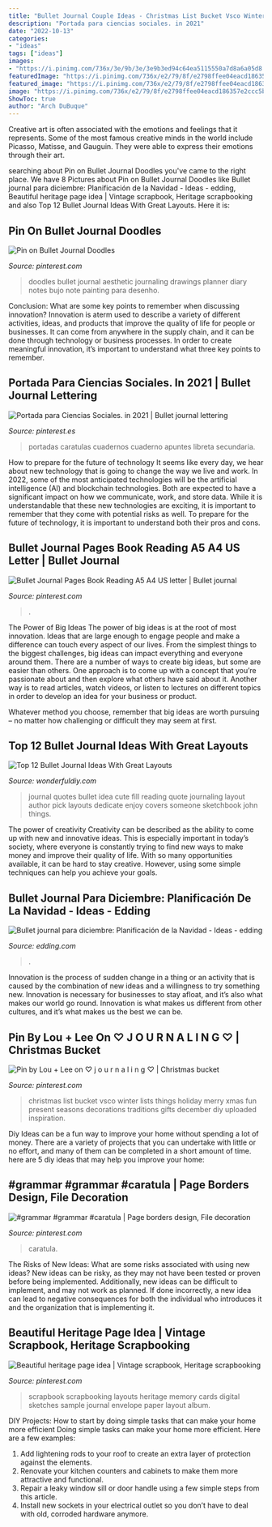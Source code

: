 ```yaml
---
title: "Bullet Journal Couple Ideas - Christmas List Bucket Vsco Winter Lists Things Holiday Merry Xmas Fun Present Seasons Decorations Traditions Gifts December Diy Uploaded Inspiration"
description: "Portada para ciencias sociales. in 2021"
date: "2022-10-13"
categories:
- "ideas"
tags: ["ideas"]
images:
- "https://i.pinimg.com/736x/3e/9b/3e/3e9b3ed94c64ea5115550a7d8a6a05d8.jpg"
featuredImage: "https://i.pinimg.com/736x/e2/79/8f/e2798ffee04eacd186357e2ccc5bc7fb.jpg"
featured_image: "https://i.pinimg.com/736x/e2/79/8f/e2798ffee04eacd186357e2ccc5bc7fb.jpg"
image: "https://i.pinimg.com/736x/e2/79/8f/e2798ffee04eacd186357e2ccc5bc7fb.jpg"
ShowToc: true
author: "Arch DuBuque"
---
```



Creative art is often associated with the emotions and feelings that it represents. Some of the most famous creative minds in the world include Picasso, Matisse, and Gauguin. They were able to express their emotions through their art.

	

		
searching about Pin on Bullet Journal Doodles you've came to the right place. We have 8 Pictures about Pin on Bullet Journal Doodles like Bullet journal para diciembre: Planificación de la Navidad - Ideas - edding, Beautiful heritage page idea | Vintage scrapbook, Heritage scrapbooking and also Top 12 Bullet Journal Ideas With Great Layouts. Here it is:
		
    
## Pin On Bullet Journal Doodles

<img loading=lazy src="https://i.pinimg.com/736x/2f/18/65/2f18651b9da317f0c782d337860af68d.jpg" onerror="this.onerror=null;this.src='https://tse3.mm.bing.net/th?id=OIP.1E6Oo5rZuDlq07kyU5GMFAHaJ_&amp;pid=15.1';" alt="Pin on Bullet Journal Doodles">

_Source: pinterest.com_

>doodles bullet journal aesthetic journaling drawings planner diary notes bujo note painting para desenho. 

	

Conclusion: What are some key points to remember when discussing innovation?
Innovation is aterm used to describe a variety of different activities, ideas, and products that improve the quality of life for people or businesses. It can come from anywhere in the supply chain, and it can be done through technology or business processes. In order to create meaningful innovation, it’s important to understand what three key points to remember.

    
## Portada Para Ciencias Sociales. In 2021 | Bullet Journal Lettering

<img loading=lazy src="https://i.pinimg.com/736x/08/2b/e2/082be266eb37fd586a6ee3fa4074774a.jpg" onerror="this.onerror=null;this.src='https://tse4.mm.bing.net/th?id=OIP.A2INSbiIeCOshdpWNEXEugHaNK&amp;pid=15.1';" alt="Portada para Ciencias Sociales. in 2021 | Bullet journal lettering">

_Source: pinterest.es_

>portadas caratulas cuadernos cuaderno apuntes libreta secundaria. 

	

How to prepare for the future of technology
It seems like every day, we hear about new technology that is going to change the way we live and work. In 2022, some of the most anticipated technologies will be the artificial intelligence (AI) and blockchain technologies. Both are expected to have a significant impact on how we communicate, work, and store data. While it is understandable that these new technologies are exciting, it is important to remember that they come with potential risks as well. To prepare for the future of technology, it is important to understand both their pros and cons.

    
## Bullet Journal Pages Book Reading A5 A4 US Letter | Bullet Journal

<img loading=lazy src="https://i.pinimg.com/736x/e2/79/8f/e2798ffee04eacd186357e2ccc5bc7fb.jpg" onerror="this.onerror=null;this.src='https://tse3.mm.bing.net/th?id=OIP.kTQDPR5RGznGEGDjbsxl5QHaKd&amp;pid=15.1';" alt="Bullet Journal Pages Book Reading A5 A4 US letter | Bullet journal">

_Source: pinterest.com_

>. 

	

The Power of Big Ideas
The power of big ideas is at the root of most innovation. Ideas that are large enough to engage people and make a difference can touch every aspect of our lives. From the simplest things to the biggest challenges, big ideas can impact everything and everyone around them.
There are a number of ways to create big ideas, but some are easier than others. One approach is to come up with a concept that you’re passionate about and then explore what others have said about it. Another way is to read articles, watch videos, or listen to lectures on different topics in order to develop an idea for your business or product.

Whatever method you choose, remember that big ideas are worth pursuing – no matter how challenging or difficult they may seem at first.

    
## Top 12 Bullet Journal Ideas With Great Layouts

<img loading=lazy src="https://cdn.wonderfuldiy.com/wp-content/uploads/2016/06/quote-page-765x1024.jpg" onerror="this.onerror=null;this.src='https://tse2.mm.bing.net/th?id=OIP.e8D-kvjslp_nvuW19_fbkQHaJ6&amp;pid=15.1';" alt="Top 12 Bullet Journal Ideas With Great Layouts">

_Source: wonderfuldiy.com_

>journal quotes bullet idea cute fill reading quote journaling layout author pick layouts dedicate enjoy covers someone sketchbook john things. 

	

The power of creativity
Creativity can be described as the ability to come up with new and innovative ideas. This is especially important in today’s society, where everyone is constantly trying to find new ways to make money and improve their quality of life. With so many opportunities available, it can be hard to stay creative. However, using some simple techniques can help you achieve your goals.

    
## Bullet Journal Para Diciembre: Planificación De La Navidad - Ideas - Edding

<img loading=lazy src="https://www.edding.com/fileadmin/ideas/bullet-journal-december-christmas-planning/december-bullet-journal-christmas-planning-additional-image-01.jpg" onerror="this.onerror=null;this.src='https://tse1.mm.bing.net/th?id=OIP.nVrFGf4oqq1Dv7KZWIQIYQHaEK&amp;pid=15.1';" alt="Bullet journal para diciembre: Planificación de la Navidad - Ideas - edding">

_Source: edding.com_

>. 

	

Innovation is the process of sudden change in a thing or an activity that is caused by the combination of new ideas and a willingness to try something new. Innovation is necessary for businesses to stay afloat, and it’s also what makes our world go round. Innovation is what makes us different from other cultures, and it’s what makes us the best we can be.

    
## Pin By Lou + Lee On ♡ J O U R N A L I N G ♡ | Christmas Bucket

<img loading=lazy src="https://i.pinimg.com/736x/56/42/55/564255e0753be33a1d0f3f74eb340f5d.jpg" onerror="this.onerror=null;this.src='https://tse4.mm.bing.net/th?id=OIP.PGz7moHh8brWwOiI0THpZAHaJ5&amp;pid=15.1';" alt="Pin by Lou + Lee on ♡ j o u r n a l i n g ♡ | Christmas bucket">

_Source: pinterest.com_

>christmas list bucket vsco winter lists things holiday merry xmas fun present seasons decorations traditions gifts december diy uploaded inspiration. 

	

Diy Ideas can be a fun way to improve your home without spending a lot of money. There are a variety of projects that you can undertake with little or no effort, and many of them can be completed in a short amount of time. here are 5 diy ideas that may help you improve your home: 

    
## #grammar #grammar #caratula | Page Borders Design, File Decoration

<img loading=lazy src="https://i.pinimg.com/736x/3e/9b/3e/3e9b3ed94c64ea5115550a7d8a6a05d8.jpg" onerror="this.onerror=null;this.src='https://tse1.mm.bing.net/th?id=OIP.1E8eb1MBpUOQmTw1J1TEEgHaNK&amp;pid=15.1';" alt="#grammar #grammar #caratula | Page borders design, File decoration">

_Source: pinterest.com_

>caratula. 

	

The Risks of New Ideas: What are some risks associated with using new ideas?
New ideas can be risky, as they may not have been tested or proven before being implemented. Additionally, new ideas can be difficult to implement, and may not work as planned. If done incorrectly, a new idea can lead to negative consequences for both the individual who introduces it and the organization that is implementing it.

    
## Beautiful Heritage Page Idea | Vintage Scrapbook, Heritage Scrapbooking

<img loading=lazy src="https://i.pinimg.com/736x/45/96/28/459628c3255019bf7f8f66c6e4ca25c7.jpg" onerror="this.onerror=null;this.src='https://tse4.mm.bing.net/th?id=OIP.EisYzvvKDSEdSZ22GACSBQHaHm&amp;pid=15.1';" alt="Beautiful heritage page idea | Vintage scrapbook, Heritage scrapbooking">

_Source: pinterest.com_

>scrapbook scrapbooking layouts heritage memory cards digital sketches sample journal envelope paper layout album. 

	

DIY Projects: How to start by doing simple tasks that can make your home more efficient
Doing simple tasks can make your home more efficient. Here are a few examples:
1. Add lightening rods to your roof to create an extra layer of protection against the elements.
2. Renovate your kitchen counters and cabinets to make them more attractive and functional.
3. Repair a leaky window sill or door handle using a few simple steps from this article. 
4. Install new sockets in your electrical outlet so you don’t have to deal with old, corroded hardware anymore.

